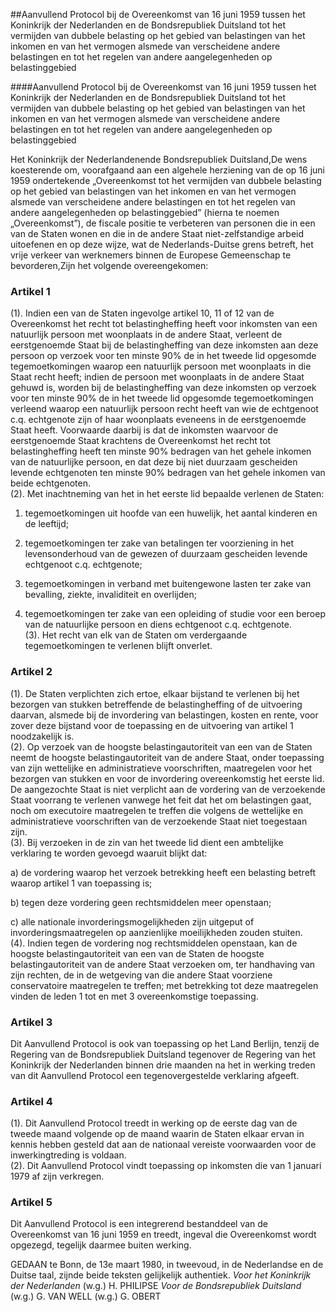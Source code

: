 <meta http-equiv='Content-Type' content='text/html; charset=utf-8' />

##Aanvullend Protocol bij de Overeenkomst van 16 juni 1959 tussen het Koninkrijk der Nederlanden en de Bondsrepubliek Duitsland tot het vermijden van dubbele belasting op het gebied van belastingen van het inkomen en van het vermogen alsmede van verscheidene andere belastingen en tot het regelen van andere aangelegenheden op belastinggebied

####Aanvullend Protocol bij de Overeenkomst van 16 juni 1959 tussen het Koninkrijk der Nederlanden en de Bondsrepubliek Duitsland tot het vermijden van dubbele belasting op het gebied van belastingen van het inkomen en van het vermogen alsmede van verscheidene andere belastingen en tot het regelen van andere aangelegenheden op belastinggebied

Het Koninkrijk der Nederlandenende Bondsrepubliek Duitsland,De wens koesterende om, voorafgaand aan een algehele herziening van de op 16 juni 1959 ondertekende „Overeenkomst tot het vermijden van dubbele belasting op het gebied van belastingen van het inkomen en van het vermogen alsmede van verscheidene andere belastingen en tot het regelen van andere aangelegenheden op belastinggebied” (hierna te noemen „Overeenkomst”), de fiscale positie te verbeteren van personen die in een van de Staten wonen en die in de andere Staat niet-zelfstandige arbeid uitoefenen en op deze wijze, wat de Nederlands-Duitse grens betreft, het vrije verkeer van werknemers binnen de Europese Gemeenschap te bevorderen,Zijn het volgende overeengekomen:

### Artikel  1  

(1).  Indien een van de Staten ingevolge artikel 10, 11 of 12 van de Overeenkomst het recht tot belastingheffing heeft voor inkomsten van een natuurlijk persoon met woonplaats in de andere Staat, verleent de eerstgenoemde Staat bij de belastingheffing van deze inkomsten aan deze persoon op verzoek voor ten minste 90% de in het tweede lid opgesomde tegemoetkomingen waarop een natuurlijk persoon met woonplaats in die Staat recht heeft; indien de persoon met woonplaats in de andere Staat gehuwd is, worden bij de belastingheffing van deze inkomsten op verzoek voor ten minste 90% de in het tweede lid opgesomde tegemoetkomingen verleend waarop een natuurlijk persoon recht heeft van wie de echtgenoot c.q. echtgenote zijn of haar woonplaats eveneens in de eerstgenoemde Staat heeft. Voorwaarde daarbij is dat de inkomsten waarvoor de eerstgenoemde Staat krachtens de Overeenkomst het recht tot belastingheffing heeft ten minste 90% bedragen van het gehele inkomen van de natuurlijke persoon, en dat deze bij niet duurzaam gescheiden levende echtgenoten ten minste 90% bedragen van het gehele inkomen van beide echtgenoten.  
(2).  Met inachtneming van het in het eerste lid bepaalde verlenen de Staten: 

1. tegemoetkomingen uit hoofde van een huwelijk, het aantal kinderen en de leeftijd;  

2. tegemoetkomingen ter zake van betalingen ter voorziening in het levensonderhoud van de gewezen of duurzaam gescheiden levende echtgenoot c.q. echtgenote;  

3. tegemoetkomingen in verband met buitengewone lasten ter zake van bevalling, ziekte, invaliditeit en overlijden;  

4. tegemoetkomingen ter zake van een opleiding of studie voor een beroep van de natuurlijke persoon en diens echtgenoot c.q. echtgenote.    
(3).  Het recht van elk van de Staten om verdergaande tegemoetkomingen te verlenen blijft onverlet.  

### Artikel  2  

(1).  De Staten verplichten zich ertoe, elkaar bijstand te verlenen bij het bezorgen van stukken betreffende de belastingheffing of de uitvoering daarvan, alsmede bij de invordering van belastingen, kosten en rente, voor zover deze bijstand voor de toepassing en de uitvoering van artikel 1 noodzakelijk is.  
(2).  Op verzoek van de hoogste belastingautoriteit van een van de Staten neemt de hoogste belastingautoriteit van de andere Staat, onder toepassing van zijn wettelijke en administratieve voorschriften, maatregelen voor het bezorgen van stukken en voor de invordering overeenkomstig het eerste lid. De aangezochte Staat is niet verplicht aan de vordering van de verzoekende Staat voorrang te verlenen vanwege het feit dat het om belastingen gaat, noch om executoire maatregelen te treffen die volgens de wettelijke en administratieve voorschriften van de verzoekende Staat niet toegestaan zijn.  
(3).  Bij verzoeken in de zin van het tweede lid dient een ambtelijke verklaring te worden gevoegd waaruit blijkt dat: 

a) de vordering waarop het verzoek betrekking heeft een belasting betreft waarop artikel 1 van toepassing is;  

b) tegen deze vordering geen rechtsmiddelen meer openstaan;  

c) alle nationale invorderingsmogelijkheden zijn uitgeput of invorderingsmaatregelen op aanzienlijke moeilijkheden zouden stuiten.    
(4).   Indien tegen de vordering nog rechtsmiddelen openstaan, kan de hoogste belastingautoriteit van een van de Staten de hoogste belastingautoriteit van de andere Staat verzoeken om, ter handhaving van zijn rechten, de in de wetgeving van die andere Staat voorziene conservatoire maatregelen te treffen; met betrekking tot deze maatregelen vinden de leden 1 tot en met 3 overeenkomstige toepassing.  

### Artikel  3  

Dit Aanvullend Protocol is ook van toepassing op het Land Berlijn, tenzij de Regering van de Bondsrepubliek Duitsland tegenover de Regering van het Koninkrijk der Nederlanden binnen drie maanden na het in werking treden van dit Aanvullend Protocol een tegenovergestelde verklaring afgeeft.

### Artikel  4  

(1).  Dit Aanvullend Protocol treedt in werking op de eerste dag van de tweede maand volgende op de maand waarin de Staten elkaar ervan in kennis hebben gesteld dat aan de nationaal vereiste voorwaarden voor de inwerkingtreding is voldaan.  
(2).  Dit Aanvullend Protocol vindt toepassing op inkomsten die van 1 januari 1979 af zijn verkregen.  

### Artikel  5  

Dit Aanvullend Protocol is een integrerend bestanddeel van de Overeenkomst van 16 juni 1959 en treedt, ingeval die Overeenkomst wordt opgezegd, tegelijk daarmee buiten werking.

GEDAAN te Bonn, de 13e maart 1980, in tweevoud, in de Nederlandse en de Duitse taal, zijnde beide teksten gelijkelijk authentiek. *Voor het Koninkrijk der Nederlanden* (w.g.) H. PHILIPSE *Voor de Bondsrepubliek Duitsland* (w.g.) G. VAN WELL (w.g.) G. OBERT  

